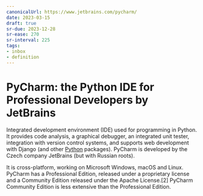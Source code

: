 ```yaml
---
canonicalUrl: https://www.jetbrains.com/pycharm/
date: 2023-03-15
draft: true
sr-due: 2023-12-28
sr-ease: 270
sr-interval: 225
tags:
- inbox
- definition
---
```


# PyCharm: the Python IDE for Professional Developers by JetBrains

Integrated development environment (IDE) used for programming in Python. It
provides code analysis, a graphical debugger, an integrated unit tester,
integration with version control systems, and supports web development with
Django (and other [Python](./Python.md) packages). PyCharm is developed by the Czech
company JetBrains (but with Russian roots).

It is cross-platform, working on Microsoft Windows, macOS and Linux. PyCharm has
a Professional Edition, released under a proprietary license and a Community
Edition released under the Apache License.[2] PyCharm Community Edition is less
extensive than the Professional Edition.